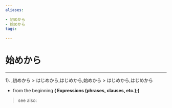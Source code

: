 ```yaml
---
aliases:
    
- 初めから
- 始めから
tags:
    
---
```


# 始めから
---
1).
,初めから > はじめから,はじめから,始めから > はじめから,はじめから

- from the beginning
**( Expressions (phrases, clauses, etc.);)**
> see also: 
            